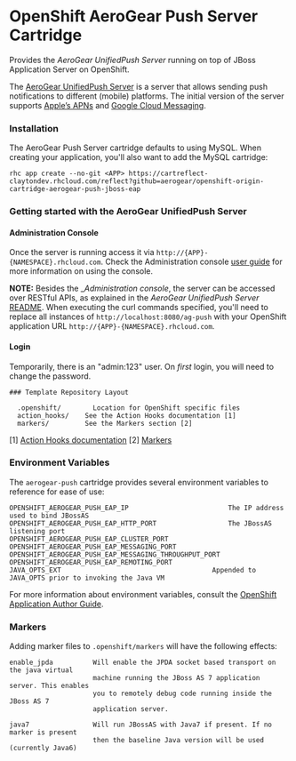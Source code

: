 # OpenShift AeroGear Push Server Cartridge

Provides the _AeroGear UnifiedPush Server_ running on top of JBoss Application Server on OpenShift. 

The [AeroGear UnifiedPush Server](https://github.com/aerogear/aerogear-unifiedpush-server) is a server that allows sending push notifications to different (mobile) platforms. The initial version of the server supports [Apple’s APNs](http://developer.apple.com/library/mac/#documentation/NetworkingInternet/Conceptual/RemoteNotificationsPG/Chapters/ApplePushService.html#//apple_ref/doc/uid/TP40008194-CH100-SW9) and [Google Cloud Messaging](http://developer.android.com/google/gcm/index.html).

### Installation
The AeroGear Push Server cartridge defaults to using MySQL. When creating your application, you'll also want to add the MySQL cartridge:

```
rhc app create --no-git <APP> https://cartreflect-claytondev.rhcloud.com/reflect?github=aerogear/openshift-origin-cartridge-aerogear-push-jboss-eap
```

### Getting started with the AeroGear UnifiedPush Server

#### Administration Console

Once the server is running access it via ```http://{APP}-{NAMESPACE}.rhcloud.com```. Check the Administration console [user guide](http://aerogear.org/docs/guides/AdminConsoleGuide/) for more information on using the console.

**NOTE:** Besides the __Administration console_, the server can be accessed over RESTful APIs, as explained in the _AeroGear UnifiedPush Server_ [README](https://github.com/aerogear/aerogear-unified-push-server/blob/master/README.md). When executing the curl commands specified, you'll need to replace all instances of ```http://localhost:8080/ag-push``` with your OpenShift application URL ```http://{APP}-{NAMESPACE}.rhcloud.com```. 

#### Login

Temporarily, there is an "admin:123" user.  On _first_ login,  you will need to change the password.

	### Template Repository Layout

      .openshift/        Location for OpenShift specific files
      action_hooks/    See the Action Hooks documentation [1]
      markers/         See the Markers section [2]

\[1\] [Action Hooks documentation](https://github.com/openshift/origin-server/blob/master/node/README.writing_applications.md#action-hooks)
\[2\] [Markers](#markers)


### Environment Variables

The `aerogear-push` cartridge provides several environment variables to reference for ease
of use:

    OPENSHIFT_AEROGEAR_PUSH_EAP_IP                         The IP address used to bind JBossAS
    OPENSHIFT_AEROGEAR_PUSH_EAP_HTTP_PORT                  The JBossAS listening port
    OPENSHIFT_AEROGEAR_PUSH_EAP_CLUSTER_PORT               
    OPENSHIFT_AEROGEAR_PUSH_EAP_MESSAGING_PORT             
    OPENSHIFT_AEROGEAR_PUSH_EAP_MESSAGING_THROUGHPUT_PORT  
    OPENSHIFT_AEROGEAR_PUSH_EAP_REMOTING_PORT              
    JAVA_OPTS_EXT                                      Appended to JAVA_OPTS prior to invoking the Java VM

For more information about environment variables, consult the
[OpenShift Application Author Guide](https://github.com/openshift/origin-server/blob/master/node/README.writing_applications.md).

### Markers

Adding marker files to `.openshift/markers` will have the following effects:

    enable_jpda          Will enable the JPDA socket based transport on the java virtual
                         machine running the JBoss AS 7 application server. This enables
                         you to remotely debug code running inside the JBoss AS 7
                         application server.

    java7                Will run JBossAS with Java7 if present. If no marker is present
                         then the baseline Java version will be used (currently Java6)

